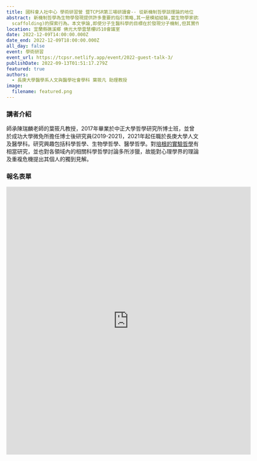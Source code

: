 ```yaml
---
title: 國科會人社中心 學術研習營 暨TCPSR第三場研讀會-- 從新機制哲學談理論的地位
abstract: 新機制哲學為生物學發現提供許多重要的指引策略,其一是模組組裝,當生物學家欲為現象發現底層運作機制時,往往會先從背景知識尋找可用的機制模型,再透過實驗產生資料,進入評價與修正的工作,最終使機制模型成為完整的機制描述,當機制發現越來越豐富,就使機制知識越來越完整。在此概念架構下,建構機制模型是生物學研究起點,這被有些哲學家認為是「以假說為導向」的實作類型,僅能應用在少數生物學領域,如分子生物學。本文從分子生物學發展早期到當代分子醫學實作,指出無論是發現大腸桿菌乳糖基因調控模型或非編碼RNA影響又腔癌生長進程之調控網絡,前者使用傳統控制實驗,後者使用大數據探勘候選基因,生物學發現均始於將「模組鷹架化」(modular
  scaffolding)的探索行為。本文爭論,即使分子生醫科學的目標在於發現分子機制,但其實作本質仍具探索性格,非必然高度受背景機制假說主導,我們在實作中看到,建構並發展模組扮演關鍵角色,一旦由模組發展為模型,模組之重要性就會淡化,如鷹架概念一樣。當模組最初來自實驗現象或資料庫,那麼就不是以假說為導向。同時,本文也重新審視在以發展模組為核心的進路下,資料模型與既有生物理論之背景知識的互動關係為何,其以機制假說為導向的資料與背景知識關係有何不同。
location: 宜蘭縣礁溪鄉 佛光大學雲慧樓U510會議室
date: 2022-12-09T14:00:00.000Z
date_end: 2022-12-09T18:00:00.000Z
all_day: false
event: 學術研習
event_url: https://tcpsr.netlify.app/event/2022-guest-talk-3/
publishDate: 2022-09-13T01:51:17.279Z
featured: true
authors:
  - 長庚大學醫學系人文與醫學社會學科 葉筱凡 助理教授
image:
  filename: featured.png
---
```

### 講者介紹

師承陳瑞麟老師的葉筱凡教授，2017年畢業於中正大學哲學研究所博士班，並曾於成功大學微免所擔任博士後研究員(2019-2021)，2021年起任職於長庚大學人文及醫學科。研究興趣包括科學哲學、生物學哲學、醫學哲學。對[培根的實驗哲學](https://vocus.cc/article/5d3993a3fd89780001062ba6)有相當研究，並也對各領域內的相關科學哲學討論多所涉獵，故能對心理學界的理論及重複危機提出其個人的獨到見解。

### 報名表單

<iframe src="https://docs.google.com/forms/d/e/1FAIpQLSd27NgzcORwhViCqub3a0d_Wt231Gqko99XJqs3PmvIEQZT-w/viewform?embedded=true" width="640" height="701" frameborder="0" marginheight="0" marginwidth="0">載入中…</iframe>